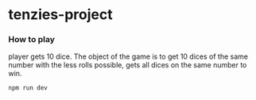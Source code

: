 # tenzies-project

### How to play
player gets 10 dice. The object of the game is to get 10 dices of the same number with the less rolls possible, gets all dices on the same number to win.

```
npm run dev

```
